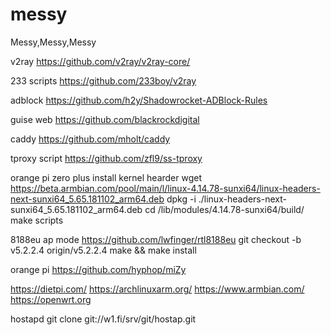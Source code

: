 # messy
Messy,Messy,Messy

v2ray
https://github.com/v2ray/v2ray-core/

233 scripts
https://github.com/233boy/v2ray

adblock
https://github.com/h2y/Shadowrocket-ADBlock-Rules

guise web
https://github.com/blackrockdigital

caddy
https://github.com/mholt/caddy

tproxy script
https://github.com/zfl9/ss-tproxy

orange pi zero plus
install kernel hearder
wget https://beta.armbian.com/pool/main/l/linux-4.14.78-sunxi64/linux-headers-next-sunxi64_5.65.181102_arm64.deb
dpkg -i ./linux-headers-next-sunxi64_5.65.181102_arm64.deb 
cd /lib/modules/4.14.78-sunxi64/build/
make scripts

8188eu ap mode
https://github.com/lwfinger/rtl8188eu
git checkout -b v5.2.2.4 origin/v5.2.2.4
make && make install

orange pi
https://github.com/hyphop/miZy

https://dietpi.com/
https://archlinuxarm.org/
https://www.armbian.com/
https://openwrt.org

hostapd
git clone git://w1.fi/srv/git/hostap.git
